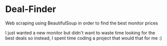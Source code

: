 # Deal-Finder
Web scraping using BeautifulSoup in order to find the best monitor prices

I just wanted a new monitor but didn't want to waste time looking for the best deals so instead, I spent time coding a project that would that for me :)
